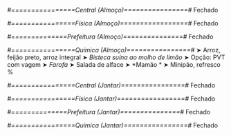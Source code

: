
*#================Central (Almoço)================#*
Fechado

*#================Física (Almoço)=================#*
Fechado

*#==============Prefeitura (Almoço)===============#*
Fechado

*#================Química (Almoço)================#*
➤ Arroz, feijão preto, arroz integral
➤ *Bisteca suína ao molho de limão*
➤ Opção: PVT com vagem
➤ *Farofa*
➤ Salada de alface
➤ *Mamão 	*
➤ Minipão, refresco
%

*#================Central (Jantar)================#*
Fechado

*#================Física (Jantar)=================#*
Fechado

*#==============Prefeitura (Jantar)===============#*
Fechado

*#================Química (Jantar)================#*
Fechado
